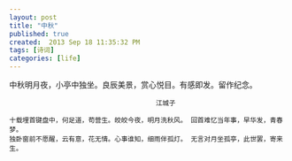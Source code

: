 ```yaml
---
layout: post
title: "中秋"
published: true
created:  2013 Sep 18 11:35:32 PM
tags: [诗词]
categories: [life]
---
```


中秋明月夜，小亭中独坐。良辰美景，赏心悦目。有感即发。留作纪念。

                                         江城子

    十载埋首键盘中，何足道，苟营生。皎皎今夜，明月洗秋风。 回首难忆当年事，早华发，青春梦。
    独卧窗前不愿醒，云有意，花无情。心事谁知，细雨伴孤灯。 无言对月坐孤亭，此世罢，寄来生。


